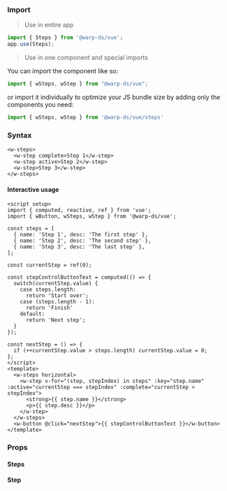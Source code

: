 ### Import

> Use in entire app

```js
import { Steps } from '@warp-ds/vue';
app.use(Steps);
```

> Use in one component and special imports

You can import the component like so:
```js
import { wSteps, wStep } from "@warp-ds/vue";
```

or import it individually to optimize your JS bundle size by adding only the components you need:
```js
import { wSteps, wStep } from '@warp-ds/vue/steps'

```

### Syntax

```vue
<w-steps>
  <w-step complete>Step 1</w-step>
  <w-step active>Step 2</w-step>
  <w-step>Step 3</w-step>
</w-steps>
```

#### Interactive usage

```vue
<script setup>
import { computed, reactive, ref } from 'vue';
import { wButton, wSteps, wStep } from '@warp-ds/vue';

const steps = [
  { name: 'Step 1', desc: 'The first step' },
  { name: 'Step 2', desc: 'The second step' },
  { name: 'Step 3', desc: 'The last step' },
];

const currentStep = ref(0);

const stepControlButtonText = computed(() => {
  switch(currentStep.value) {
    case steps.length:
      return 'Start over';
    case (steps.length - 1):
      return 'Finish'
    default:
      return 'Next step';
  }
});

const nextStep = () => {
  if (++currentStep.value > steps.length) currentStep.value = 0;
};
</script>
<template>
  <w-steps horizontal>
    <w-step v-for="(step, stepIndex) in steps" :key="step.name" :active="currentStep === stepIndex" :complete="currentStep > stepIndex">
      <strong>{{ step.name }}</strong>
      <p>{{ step.desc }}</p>
    </w-step>
  </w-steps>
  <w-button @click="nextStep">{{ stepControlButtonText }}</w-button>
</template>
```

### Props

#### Steps

<api-table type="vue" component="Steps" />

#### Step

<api-table type="vue" component="Step" />
